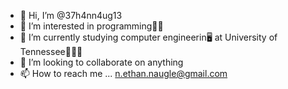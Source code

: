 - 👋 Hi, I’m @37h4nn4ug13
- 👀 I’m interested in programming👨‍💻
- 🌱 I’m currently studying computer engineerin🖥 at University of Tennessee🍊🍊🍊
- 💞️ I’m looking to collaborate on anything
- 📫 How to reach me ... n.ethan.naugle@gmail.com

<!---
37h4nn4ug13/37h4nn4ug13 is a ✨ special ✨ repository because its `README.md` (this file) appears on your GitHub profile.
You can click the Preview link to take a look at your changes.
--->
